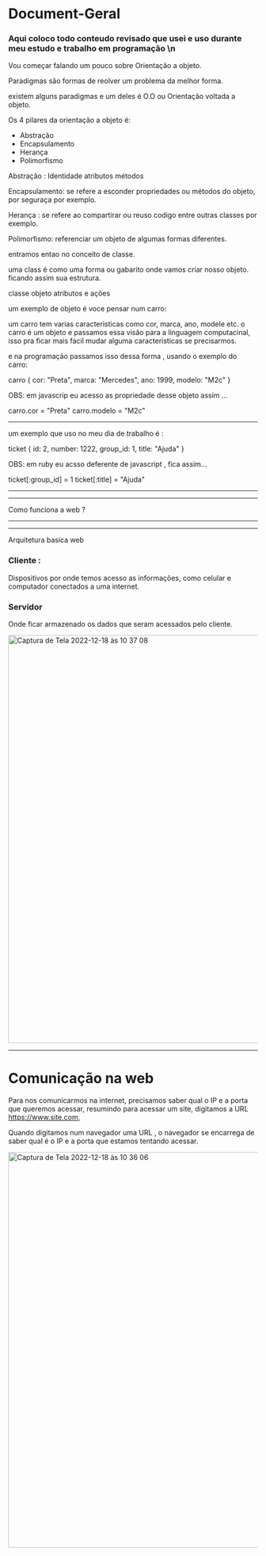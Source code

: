 # Document-Geral

### Aqui coloco todo conteudo revisado que usei e uso durante meu estudo e trabalho em programação \n

<p> Vou começar falando um pouco sobre Orientação a objeto. </p>


Paradigmas são formas de reolver um problema da melhor forma.

existem alguns paradigmas e um deles é O.O ou Orientação voltada a objeto.


Os 4 pilares da orientação a objeto é:
* Abstração 
* Encapsulamento
* Herança
* Polimorfismo

Abstração :
Identidade
atributos
métodos

Encapsulamento:
se refere a esconder propriedades ou métodos do objeto, por seguraça por exemplo.

Herança :
se refere ao compartirar ou reuso codigo entre outras classes por exemplo.

Polimorfismo:
referenciar um objeto de algumas formas diferentes.

entramos entao no conceito de classe.

uma class é como uma forma ou gabarito onde vamos criar nosso objeto.
ficando assim sua estrutura.

classe objeto atributos e ações



um exemplo de objeto é voce pensar num carro:

um carro tem varias caracteristicas como cor, marca, ano, modele etc.
o carro é um objeto e passamos essa visão para a linguagem computacinal, isso pra ficar mais facil mudar alguma caracteristicas se precisarmos.

e na programação passamos isso dessa forma , usando o exemplo do carro:


carro {
 cor: "Preta",
 marca: "Mercedes",
 ano: 1999,
 modelo: "M2c"
}

OBS: em javascrip eu acesso as propriedade desse objeto assim ...

carro.cor = "Preta"
carro.modelo = "M2c"

_____________________________________________

um exemplo que uso no meu dia de trabalho é :

ticket {
  id: 2,
  number: 1222,
  group_id: 1,
  title: "Ajuda"
}

OBS: em ruby eu acsso deferente de javascript , fica assim...

ticket[:group_id] = 1
ticket[:title] = "Ajuda"

_____________________________________________
_____________________________________________
Como funciona a web ?
_____________________________________________
_____________________________________________

Arquitetura basica web

### Cliente :

Dispositivos por onde temos acesso as informações, como celular e computador conectados a uma internet.

### Servidor

Onde ficar armazenado os dados que seram acessados pelo cliente.

<img width="824" alt="Captura de Tela 2022-12-18 às 10 37 08" src="https://user-images.githubusercontent.com/96171976/208301384-2e3aa0b9-11d7-4d87-be13-44b6a81d2b0e.png">



_____________________________________________

# Comunicação na web

Para nos comunicarmos na internet, precisamos saber qual o IP e  a porta que queremos acessar,
resumindo para acessar um site, digitamos a URL https://www.site.com,

Quando digitamos num navegador uma URL , o navegador se encarrega de saber qual é o IP e a porta
que estamos tentando acessar.

<img width="799" alt="Captura de Tela 2022-12-18 às 10 36 06" src="https://user-images.githubusercontent.com/96171976/208301340-7362bb7e-9405-490d-a2a1-c298ab6ef9df.png">



